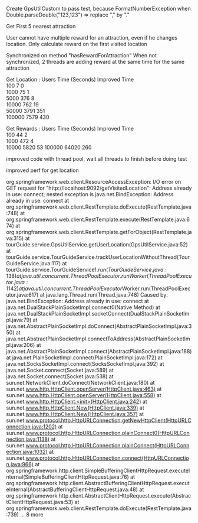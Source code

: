 Create GpsUtilCustom to pass test, because FormatNumberException when Double.parseDouble("123,123") 
    => replace "," by "." 
    
Get First 5 nearest attraction

User cannot have multiple reward for an attraction, even if he changes location.
Only calculate reward on the first visited location

Synchronized on method "hasRewardForAttraction"
When not synchronized, 2 threads are adding reward at the same time for the same attraction

Get Location :
Users	Time (Seconds)	Improved Time   
100	    7	            0          
1000	75	            1               
5000	376	            8               
10000	762	            19              
50000	3791	        351             
100000	7579	        430                            


Get Rewards : 
Users	Time (Seconds)	Improved Time   
100	    44	            2               
1000	472	            4               
10000	5820	        53
100000	64020	        260


improved code with thread pool, wait all threads to finish before doing test

improved perf for get location



org.springframework.web.client.ResourceAccessException: 
    I/O error on GET request for "http://localhost:9092/getVisitedLocation": Address already in use: connect; 
    nested exception is java.net.BindException: Address already in use: connect
at org.springframework.web.client.RestTemplate.doExecute(RestTemplate.java:748)
at org.springframework.web.client.RestTemplate.execute(RestTemplate.java:674)
at org.springframework.web.client.RestTemplate.getForObject(RestTemplate.java:315)
at tourGuide.service.GpsUtilService.getUserLocation(GpsUtilService.java:52)
at tourGuide.service.TourGuideService.trackUserLocationWithoutThread(TourGuideService.java:117)
at tourGuide.service.TourGuideService$1.run(TourGuideService.java:138)
at java.util.concurrent.ThreadPoolExecutor.runWorker(ThreadPoolExecutor.java:1142)
at java.util.concurrent.ThreadPoolExecutor$Worker.run(ThreadPoolExecutor.java:617)
at java.lang.Thread.run(Thread.java:748)
Caused by: java.net.BindException: Address already in use: connect
at java.net.DualStackPlainSocketImpl.connect0(Native Method)
at java.net.DualStackPlainSocketImpl.socketConnect(DualStackPlainSocketImpl.java:79)
at java.net.AbstractPlainSocketImpl.doConnect(AbstractPlainSocketImpl.java:350)
at java.net.AbstractPlainSocketImpl.connectToAddress(AbstractPlainSocketImpl.java:206)
at java.net.AbstractPlainSocketImpl.connect(AbstractPlainSocketImpl.java:188)
at java.net.PlainSocketImpl.connect(PlainSocketImpl.java:172)
at java.net.SocksSocketImpl.connect(SocksSocketImpl.java:392)
at java.net.Socket.connect(Socket.java:589)
at java.net.Socket.connect(Socket.java:538)
at sun.net.NetworkClient.doConnect(NetworkClient.java:180)
at sun.net.www.http.HttpClient.openServer(HttpClient.java:463)
at sun.net.www.http.HttpClient.openServer(HttpClient.java:558)
at sun.net.www.http.HttpClient.<init>(HttpClient.java:242)
at sun.net.www.http.HttpClient.New(HttpClient.java:339)
at sun.net.www.http.HttpClient.New(HttpClient.java:357)
at sun.net.www.protocol.http.HttpURLConnection.getNewHttpClient(HttpURLConnection.java:1202)
at sun.net.www.protocol.http.HttpURLConnection.plainConnect0(HttpURLConnection.java:1138)
at sun.net.www.protocol.http.HttpURLConnection.plainConnect(HttpURLConnection.java:1032)
at sun.net.www.protocol.http.HttpURLConnection.connect(HttpURLConnection.java:966)
at org.springframework.http.client.SimpleBufferingClientHttpRequest.executeInternal(SimpleBufferingClientHttpRequest.java:76)
at org.springframework.http.client.AbstractBufferingClientHttpRequest.executeInternal(AbstractBufferingClientHttpRequest.java:48)
at org.springframework.http.client.AbstractClientHttpRequest.execute(AbstractClientHttpRequest.java:53)
at org.springframework.web.client.RestTemplate.doExecute(RestTemplate.java:739)
... 8 more
